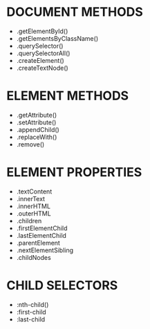 # DOCUMENT METHODS
- .getElementById()
- .getElementsByClassName()
- .querySelector()
- .querySelectorAll()
- .createElement()
- .createTextNode()

# ELEMENT METHODS
- .getAttribute()
- .setAttribute()
- .appendChild()
- .replaceWith()
- .remove()

# ELEMENT PROPERTIES
- .textContent
- .innerText
- .innerHTML
- .outerHTML
- .children
- .firstElementChild
- .lastElementChild
- .parentElement
- .nextElementSibling
- .childNodes

# CHILD SELECTORS
- :nth-child()
- :first-child
- :last-child
